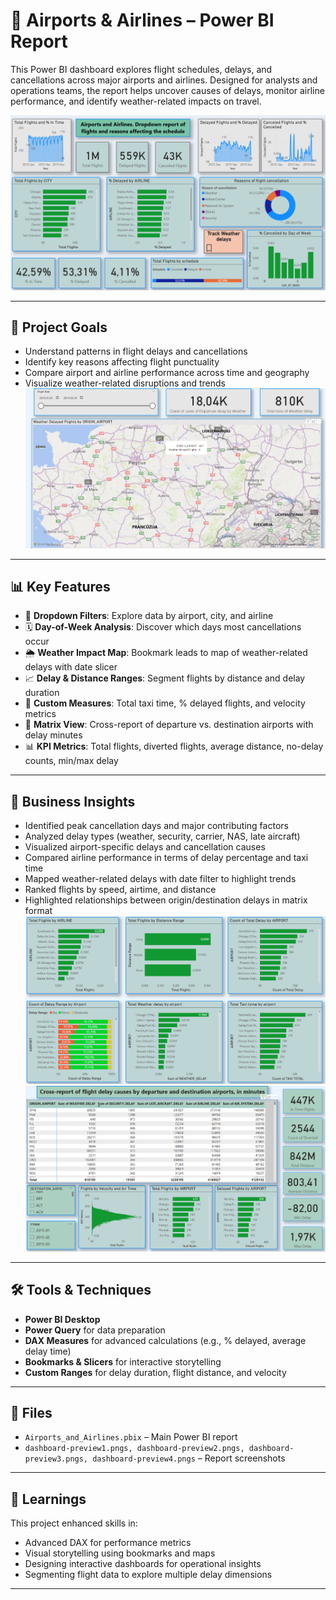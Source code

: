 # 🛫 Airports & Airlines – Power BI Report

This Power BI dashboard explores flight schedules, delays, and cancellations across major airports and airlines. Designed for analysts and operations teams, the report helps uncover causes of delays, monitor airline performance, and identify weather-related impacts on travel.

![Dashboard Preview](dashboard-preview1.png)

---

## 🎯 Project Goals

- Understand patterns in flight delays and cancellations  
- Identify key reasons affecting flight punctuality  
- Compare airport and airline performance across time and geography  
- Visualize weather-related disruptions and trends  
![Dashboard Preview](dashboard-preview4.png)
---

## 📊 Key Features

- 🧭 **Dropdown Filters**: Explore data by airport, city, and airline  
- 🗓️ **Day-of-Week Analysis**: Discover which days most cancellations occur  
- 🌦️ **Weather Impact Map**: Bookmark leads to map of weather-related delays with date slicer  
- 📈 **Delay & Distance Ranges**: Segment flights by distance and delay duration  
- 🧮 **Custom Measures**: Total taxi time, % delayed flights, and velocity metrics  
- 🔁 **Matrix View**: Cross-report of departure vs. destination airports with delay minutes  
- 📊 **KPI Metrics**: Total flights, diverted flights, average distance, no-delay counts, min/max delay  

---

## 🧠 Business Insights

- Identified peak cancellation days and major contributing factors  
- Analyzed delay types (weather, security, carrier, NAS, late aircraft)  
- Visualized airport-specific delays and cancellation causes  
- Compared airline performance in terms of delay percentage and taxi time  
- Mapped weather-related delays with date filter to highlight trends  
- Ranked flights by speed, airtime, and distance  
- Highlighted relationships between origin/destination delays in matrix format  
![Dashboard Preview](dashboard-preview2.png)
![Dashboard Preview](dashboard-preview3.png)
---

## 🛠 Tools & Techniques

- **Power BI Desktop**  
- **Power Query** for data preparation  
- **DAX Measures** for advanced calculations (e.g., % delayed, average delay time)  
- **Bookmarks & Slicers** for interactive storytelling  
- **Custom Ranges** for delay duration, flight distance, and velocity  

---

## 📂 Files

- `Airports_and_Airlines.pbix` – Main Power BI report  
- `dashboard-preview1.pngs, dashboard-preview2.pngs, dashboard-preview3.pngs, dashboard-preview4.pngs` – Report screenshots   

---

## 📌 Learnings

This project enhanced skills in:  
- Advanced DAX for performance metrics  
- Visual storytelling using bookmarks and maps  
- Designing interactive dashboards for operational insights  
- Segmenting flight data to explore multiple delay dimensions  

---

